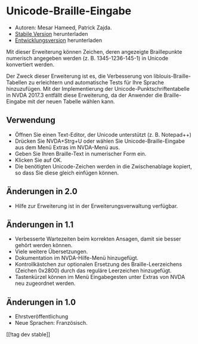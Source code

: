 # Unicode-Braille-Eingabe #

* Autoren: Mesar Hameed, Patrick Zajda.
* [Stabile Version][1] herunterladen
* [Entwicklungsversion][2] herunterladen

Mit dieser Erweiterung können Zeichen, deren angezeigte Braillepunkte
numerisch angegeben werden (z. B. 1345-1236-145-1) in Unicode konvertiert
werden.

Der Zweck dieser Erweiterung ist es, die Verbesserung von
liblouis-Braille-Tabellen zu erleichtern und automatische Tests für Ihre
Sprache hinzuzufügen. Mit der Implementierung der
Unicode-Punktschriftentabelle in NVDA 2017.3 entfällt diese Erweiterung, da
der Anwender die Braille-Eingabe mit der neuen Tabelle wählen kann.

## Verwendung ##

* Öffnen Sie einen Text-Editor, der Unicode unterstützt (z. B. Notepad++)
* Drücken Sie NVDA+Strg+U oder wählen Sie Unicode-Braille-Eingabe aus dem
  Menü Extras im NVDA-Menü aus.
* Geben Sie Ihren Braille-Text in numerischer Form ein.
* Klicken Sie auf OK.
* Die benötigten Unicode-Zeichen werden in die Zwischenablage kopiert, so
  dass Sie diese gleich einfügen können.

## Änderungen in 2.0 ##

* Hilfe zur Erweiterung ist in der Erweiterungsverwaltung verfügbar.

## Änderungen in 1.1 ##

* Verbesserte Wartezeiten beim korrekten Ansagen, damit sie besser gehört
  werden können.
* Viele weitere Übersetzungen.
* Dokumentation im NVDA-Hilfe-Menü hinzugefügt.
* Kontrollkästchen zur optionalen Ersetzung des Braille-Leerzeichens
  (Zeichen 0x2800) durch das reguläre Leerzeichen hinzugefügt.
* Tastenkürzel können im Menü Eingabegesten unter Extras von NVDA neu
  zugeordnet werden.

## Änderungen in 1.0 ##

* Ehrstveröffentlichung
* Neue Sprachen: Französisch.

[[!tag dev stable]]

[1]: https://addons.nvda-project.org/files/get.php?file=ubi

[2]: https://addons.nvda-project.org/files/get.php?file=ubi-dev
